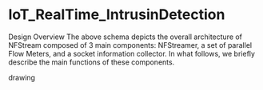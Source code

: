 # IoT_RealTime_IntrusinDetection
Design Overview
The above schema depicts the overall architecture of NFStream composed of 3 main components: NFStreamer, a set of parallel Flow Meters, and a socket information collector. In what follows, we briefly describe the main functions of these components.

drawing
